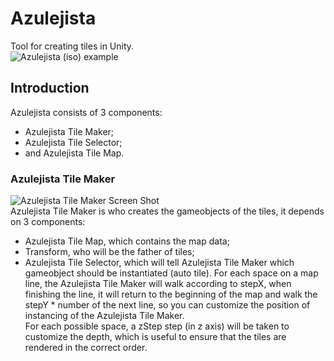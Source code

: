 # Azulejista
Tool for creating tiles in Unity.  
![Azulejista (iso) example](https://i.imgur.com/0LVpAdc.png)

## Introduction
Azulejista consists of 3 components:  
* Azulejista Tile Maker;
* Azulejista Tile Selector;
* and Azulejista Tile Map.

### Azulejista Tile Maker
![Azulejista Tile Maker Screen Shot](https://i.imgur.com/mJhWxvn.png)  
Azulejista Tile Maker is who creates the gameobjects of the tiles, it depends on 3 components:  
* Azulejista Tile Map, which contains the map data;
* Transform, who will be the father of tiles;
* Azulejista Tile Selector, which will tell Azulejista Tile Maker which gameobject should be instantiated (auto tile).
For each space on a map line, the Azulejista Tile Maker will walk according to stepX, when finishing the line, it will return to the beginning of the map and walk the stepY * number of the next line, so you can customize the position of instancing of the Azulejista Tile Maker.  
For each possible space, a zStep step (in z axis) will be taken to customize the depth, which is useful to ensure that the tiles are rendered in the correct order.  
